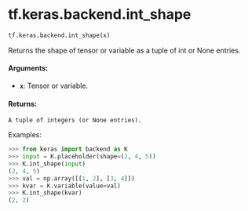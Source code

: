 <div itemscope itemtype="http://developers.google.com/ReferenceObject">
<meta itemprop="name" content="tf.keras.backend.int_shape" />
<meta itemprop="path" content="Stable" />
</div>

# tf.keras.backend.int_shape

``` python
tf.keras.backend.int_shape(x)
```

Returns the shape of tensor or variable as a tuple of int or None entries.

#### Arguments:

* <b>`x`</b>: Tensor or variable.


#### Returns:

    A tuple of integers (or None entries).

Examples:
```python
>>> from keras import backend as K
>>> input = K.placeholder(shape=(2, 4, 5))
>>> K.int_shape(input)
(2, 4, 5)
>>> val = np.array([[1, 2], [3, 4]])
>>> kvar = K.variable(value=val)
>>> K.int_shape(kvar)
(2, 2)
```